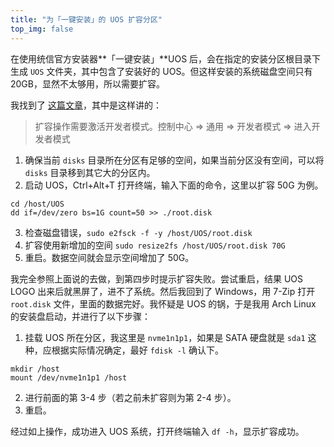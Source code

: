 ```yaml
---
title: "为「一键安装」的 UOS 扩容分区"
top_img: false
---
```


在使用统信官方安装器**「一键安装」**UOS 后，会在指定的安装分区根目录下生成 `UOS` 文件夹，其中包含了安装好的 UOS。但这样安装的系统磁盘空间只有 20GB，显然不太够用，所以需要扩容。

我找到了 [这篇文章](https://www.cnblogs.com/xu360/articles/15835603.html)，其中是这样讲的：

> 扩容操作需要激活开发者模式。控制中心 => 通用 => 开发者模式 => 进入开发者模式

1. 确保当前 `disks` 目录所在分区有足够的空间，如果当前分区没有空间，可以将 `disks` 目录移到其它大的分区内。
2. 启动 UOS，Ctrl+Alt+T 打开终端，输入下面的命令，这里以扩容 50G 为例。
```
cd /host/UOS
dd if=/dev/zero bs=1G count=50 >> ./root.disk
```
3. 检查磁盘错误，`sudo e2fsck -f -y /host/UOS/root.disk`
4. 扩容使用新增加的空间 `sudo resize2fs /host/UOS/root.disk 70G`
5. 重启。数据空间就会显示空间增加了 50G。

我完全参照上面说的去做，到第四步时提示扩容失败。尝试重启，结果 UOS LOGO 出来后就黑屏了，进不了系统。然后我回到了 Windows，用 7-Zip 打开 `root.disk` 文件，里面的数据完好。我怀疑是 UOS 的锅，于是我用 Arch Linux 的安装盘启动，并进行了以下步骤：

1. 挂载 UOS 所在分区，我这里是 `nvme1n1p1`，如果是 SATA 硬盘就是 `sda1` 这种，应根据实际情况确定，最好 `fdisk -l` 确认下。
```
mkdir /host
mount /dev/nvme1n1p1 /host
```
2. 进行前面的第 3-4 步（若之前未扩容则为第 2-4 步）。
3. 重启。

经过如上操作，成功进入 UOS 系统，打开终端输入 `df -h`，显示扩容成功。
